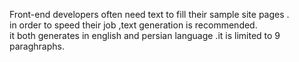 Front-end developers often need text to fill their sample site pages .  
in order to speed their job ,text generation is recommended.  
it both generates  in english and persian language .it is limited to 9 paraghraphs.
